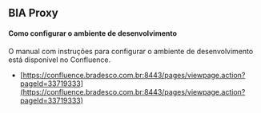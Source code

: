 ## BIA Proxy

#### Como configurar o ambiente de desenvolvimento

O manual com instruções para configurar o ambiente de desenvolvimento está disponível no Confluence. 
* [https://confluence.bradesco.com.br:8443/pages/viewpage.action?pageId=33719333](https://confluence.bradesco.com.br:8443/pages/viewpage.action?pageId=33719333)

